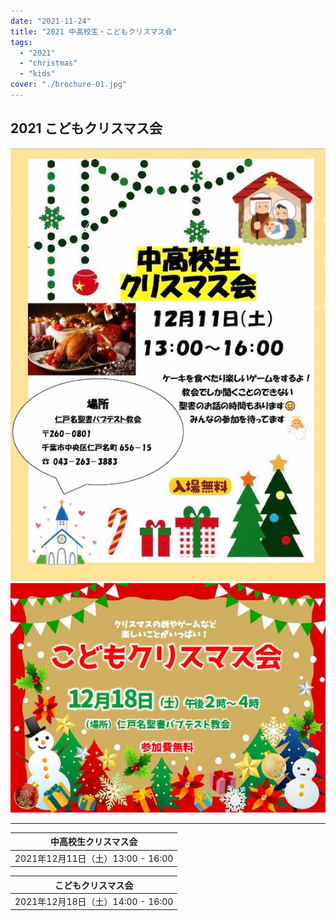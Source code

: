 ```yaml
---
date: "2021-11-24"
title: "2021 中高校生・こどもクリスマス会"
tags:
  - "2021"
  - "christmas"
  - "kids"
cover: "./brochure-01.jpg"
---
```


## 2021 こどもクリスマス会

![](./brochure-01.jpg)
![](./brochure-02.jpg)

---

| 中高校生クリスマス会 |
| ------------------------------- |
| 2021年12月11日（土）13:00 - 16:00 |

| こどもクリスマス会 |
| ------------------------------- |
| 2021年12月18日（土）14:00 - 16:00 |
